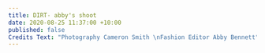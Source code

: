 ```yaml
---
title: DIRT- abby's shoot
date: 2020-08-25 11:37:00 +10:00
published: false
Credits Text: "Photography Cameron Smith \nFashion Editor Abby Bennett"
---
```


